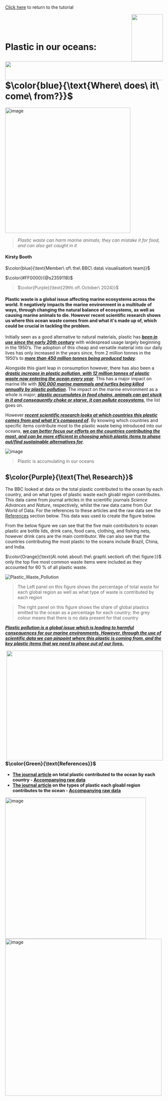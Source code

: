 [Click here](https://eddatascienceees.github.io/tutorial-Kirstb-04/) to return to the tutorial

<img align="right" width="100" height="150" src="https://github.com/user-attachments/assets/f027de00-1e3b-49bc-b358-d435ee95d216">

<img align="left" width="650" height="60" src="https://github.com/user-attachments/assets/669518a3-b93a-49bc-bce8-4d1c48c18c11" >

<p>&nbsp;</p>
<p>&nbsp;</p>

# Plastic in our oceans: $\color{blue}{\text{Where\ does\ it\ come\ from?}}$

<img width="400" alt="image" src="https://github.com/user-attachments/assets/928fe335-151d-45cb-bede-c3c7bb6a1777">

>*Plastic waste can harm marine animals; they can mistake it for food, and can also get caught in it*

#### Kirsty Booth

$\color{blue}{\text{Member\ of\ the\ BBC\ data\ visualisation\ team}}$

$\color{#FF0000}{@s2359118}$
> $\color{Purple}{\text{29th\ of\ October\ 2024}}$






#### Plastic waste is a global issue affecting marine ecosystems across the world. It negatively impacts the marine environment in a multitude of ways, through changing the natural balance of ecosystems, as well as causing marine animals to die. However recent scientific research shows us where this ocean waste comes from and what it's made up of, which could be crucial in tackling the problem.


Initially seen as a good alternative to natural materials, plastic has <ins>_**been in use since the early 20th century**_</ins> with widespread usage largely beginning in the 1950’s. The adoption of this cheap and versatile material into our daily lives has
only increased in the years since, from 2 million tonnes in the 1950’s to <ins>_**more than 450 million tonnes being produced today**_</ins>.  


Alongside this giant leap in consumption however, there has also been a <ins>_**drastic increase in plastic pollution, with 12 million tonnes of plastic waste now entering the ocean every year**_</ins>. This has a major impact on marine life with <ins>_**100,000 marine mammals and turtles being killed annually by plastic pollution**_</ins>. The impact on the marine environment as a whole is major; <ins>_**plastic accumulates in food chains, animals can get stuck in it and consequently choke or starve, it can pollute ecosystems**_</ins>, the list goes on. 

However <ins>_**recent scientific research looks at which countries this plastic comes from and what it’s composed of**_</ins>. By knowing which countries and specific items contribute most to the plastic waste being introduced into our oceans, <ins>_**we can better focus our efforts on the countries contributing the most, and can be more efficient in choosing which plastic items to phase out/find sustainable alternatives for**_</ins>.

![image](https://github.com/user-attachments/assets/8b2d717a-7ae9-44d4-a25f-148f73bef971)
> Plastic is accumulating in our oceans


## $\color{Purple}{\text{The\ Research}}$
The BBC looked at data on the total plastic contributed to the ocean by each country, and on what types of plastic waste each gloabl region contributes. This data came from journal articles in the scientific journals *Science Advances* and *Nature*, respectively, whilst the raw data came from Our World of Data. For the references to these articles and the raw data see the [References](https://github.com/EdDataScienceEES/tutorial-Kirstb-04/blob/master/Example_markdowns/BBC_overwhelming.md#colorpurpletextreferences) section below. This data was used to create the figure below. 

From the below figure we can see that the five main contributors to ocean plastic are bottle lids, drink cans, food cans, clothing, and fishing nets, however drink cans are the main contributor. We can also see that the countries contributing the most plastic to the oceans include Brazil, China, and India.

$\color{Orange}{\text{A\ note\ about\ the\ graph\ section\ of\ the\ figure:\}}$ only the top five most common waste items were included as they accounted for 60 % of all plastic waste.



![Plastic_Waste_Pollution](https://github.com/user-attachments/assets/d00b9918-57d0-4032-bde9-bc8536913320)

> The Left panel on this figure shows the percentage of total waste for each global region as well as what type of waste is contributed by each region

> The right panel on this figure shows the share of global plastics emitted to the ocean as a percentage for each country; the grey colour means that there is no data present for that country


<ins>_**Plastic pollution is a global issue which is leading to harmful consequences for our marine environments. However, through the use of scientific data we can pinpoint where this plastic is coming from, and the key plastic items that we need to phase out of our lives.**_</ins>

<img align="right" width="500" height="350" src="https://github.com/user-attachments/assets/1d588cf9-43ca-44ab-a54b-3fa4d9308ff3" />



### $\color{Green}{\text{References}}$
* **[The journal article](https://www.science.org/doi/10.1126/sciadv.aaz5803) on total plastic contributed to the ocean by each country - [Accompanying raw data](https://ourworldindata.org/grapher/share-of-global-plastic-waste-emitted-to-the-ocean)**
* **[The journal article](https://www.nature.com/articles/s41893-021-00720-8) on the types of plastic each gloabl region contributes to the ocean - [Accompanying raw data](https://ourworldindata.org/grapher/waste-items-ocean-region)**

<img width="450" alt="image" src="https://github.com/user-attachments/assets/66539a0b-a874-49e7-b256-f486b6788d61">


<img width="500" alt="image" src="https://github.com/user-attachments/assets/3d8b84f6-0d5b-4317-a4b2-f0928e97af76">
